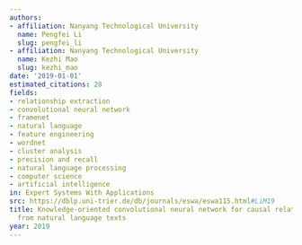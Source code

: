 ```yaml
---
authors:
- affiliation: Nanyang Technological University
  name: Pengfei Li
  slug: pengfei_li
- affiliation: Nanyang Technological University
  name: Kezhi Mao
  slug: kezhi_mao
date: '2019-01-01'
estimated_citations: 28
fields:
- relationship extraction
- convolutional neural network
- framenet
- natural language
- feature engineering
- wordnet
- cluster analysis
- precision and recall
- natural language processing
- computer science
- artificial intelligence
in: Expert Systems With Applications
src: https://dblp.uni-trier.de/db/journals/eswa/eswa115.html#LiM19
title: Knowledge-oriented convolutional neural network for causal relation extraction
  from natural language texts
year: 2019
---
```

